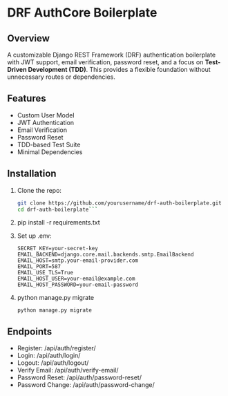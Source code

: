 # DRF AuthCore Boilerplate

## Overview

A customizable Django REST Framework (DRF) authentication boilerplate with JWT support, email verification, password reset, and a focus on **Test-Driven Development (TDD)**. This provides a flexible foundation without unnecessary routes or dependencies.

## Features

- Custom User Model
- JWT Authentication
- Email Verification
- Password Reset
- TDD-based Test Suite
- Minimal Dependencies

## Installation

1. Clone the repo:

   ```bash
   git clone https://github.com/yourusername/drf-auth-boilerplate.git
   cd drf-auth-boilerplate```

2. pip install -r requirements.txt
3. Set up .env:
   ```.env
   SECRET_KEY=your-secret-key
   EMAIL_BACKEND=django.core.mail.backends.smtp.EmailBackend
   EMAIL_HOST=smtp.your-email-provider.com
   EMAIL_PORT=587
   EMAIL_USE_TLS=True
   EMAIL_HOST_USER=your-email@example.com
   EMAIL_HOST_PASSWORD=your-email-password
   ```
4. python manage.py migrate
   ```
   python manage.py migrate
   ```

## Endpoints
- Register: /api/auth/register/
- Login: /api/auth/login/
- Logout: /api/auth/logout/
- Verify Email: /api/auth/verify-email/
- Password Reset: /api/auth/password-reset/
- Password Change: /api/auth/password-change/
